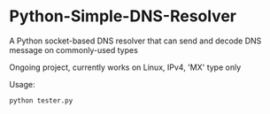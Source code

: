 # Python-Simple-DNS-Resolver
A Python socket-based DNS resolver that can send and decode DNS message on commonly-used types

Ongoing project, currently works on Linux, IPv4, 'MX' type only

Usage:

    python tester.py
    
